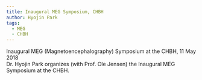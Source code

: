 ```yaml
---
title: Inaugural MEG Symposium, CHBH
author: Hyojin Park
tags:
  - MEG
  - CHBH
---
```

Inaugural MEG (Magnetoencephalography) Symposium at the CHBH, 11 May 2018 <br>
Dr. Hyojin Park organizes (with Prof. Ole Jensen) the Inaugural MEG Symposium at the CHBH.
